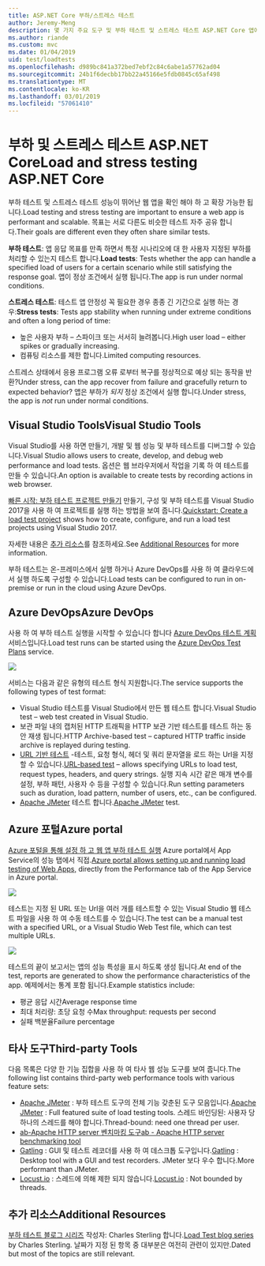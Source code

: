 ```yaml
---
title: ASP.NET Core 부하/스트레스 테스트
author: Jeremy-Meng
description: 몇 가지 주요 도구 및 부하 테스트 및 스트레스 테스트 ASP.NET Core 앱에 대 한 접근 방법에 설명 합니다.
ms.author: riande
ms.custom: mvc
ms.date: 01/04/2019
uid: test/loadtests
ms.openlocfilehash: d989bc841a372bed7ebf2c84c6abe1a57762ad04
ms.sourcegitcommit: 24b1f6decbb17bb22a45166e5fdb0845c65af498
ms.translationtype: MT
ms.contentlocale: ko-KR
ms.lasthandoff: 03/01/2019
ms.locfileid: "57061410"
---
```

# <a name="load-and-stress-testing-aspnet-core"></a><span data-ttu-id="c7cb2-103">부하 및 스트레스 테스트 ASP.NET Core</span><span class="sxs-lookup"><span data-stu-id="c7cb2-103">Load and stress testing ASP.NET Core</span></span>

<span data-ttu-id="c7cb2-104">부하 테스트 및 스트레스 테스트 성능이 뛰어난 웹 앱을 확인 해야 하 고 확장 가능한 됩니다.</span><span class="sxs-lookup"><span data-stu-id="c7cb2-104">Load testing and stress testing are important to ensure a web app is performant and scalable.</span></span> <span data-ttu-id="c7cb2-105">목표는 서로 다른도 비슷한 테스트 자주 공유 합니다.</span><span class="sxs-lookup"><span data-stu-id="c7cb2-105">Their goals are different even they often share similar tests.</span></span>

<span data-ttu-id="c7cb2-106">**부하 테스트**: 앱 응답 목표를 만족 하면서 특정 시나리오에 대 한 사용자 지정된 부하를 처리할 수 있는지 테스트 합니다.</span><span class="sxs-lookup"><span data-stu-id="c7cb2-106">**Load tests**: Tests whether the app can handle a specified load of users for a certain scenario while still satisfying the response goal.</span></span> <span data-ttu-id="c7cb2-107">앱이 정상 조건에서 실행 됩니다.</span><span class="sxs-lookup"><span data-stu-id="c7cb2-107">The app is run under normal conditions.</span></span>

<span data-ttu-id="c7cb2-108">**스트레스 테스트**: 테스트 앱 안정성 꼭 필요한 경우 종종 긴 기간으로 실행 하는 경우:</span><span class="sxs-lookup"><span data-stu-id="c7cb2-108">**Stress tests**: Tests app stability when running under extreme conditions and often a long period of time:</span></span>

* <span data-ttu-id="c7cb2-109">높은 사용자 부하 – 스파이크 또는 서서히 늘려봅니다.</span><span class="sxs-lookup"><span data-stu-id="c7cb2-109">High user load – either spikes or gradually increasing.</span></span>
* <span data-ttu-id="c7cb2-110">컴퓨팅 리소스를 제한 합니다.</span><span class="sxs-lookup"><span data-stu-id="c7cb2-110">Limited computing resources.</span></span>  

<span data-ttu-id="c7cb2-111">스트레스 상태에서 응용 프로그램 오류 로부터 복구를 정상적으로 예상 되는 동작을 반환?</span><span class="sxs-lookup"><span data-stu-id="c7cb2-111">Under stress, can the app recover from failure and gracefully return to expected behavior?</span></span> <span data-ttu-id="c7cb2-112">앱은 부하가 *되지* 정상 조건에서 실행 합니다.</span><span class="sxs-lookup"><span data-stu-id="c7cb2-112">Under stress, the app is *not* run under normal conditions.</span></span>

## <a name="visual-studio-tools"></a><span data-ttu-id="c7cb2-113">Visual Studio Tools</span><span class="sxs-lookup"><span data-stu-id="c7cb2-113">Visual Studio Tools</span></span>

<span data-ttu-id="c7cb2-114">Visual Studio를 사용 하면 만들기, 개발 및 웹 성능 및 부하 테스트를 디버그할 수 있습니다.</span><span class="sxs-lookup"><span data-stu-id="c7cb2-114">Visual Studio allows users to create, develop, and debug web performance and load tests.</span></span> <span data-ttu-id="c7cb2-115">옵션은 웹 브라우저에서 작업을 기록 하 여 테스트를 만들 수 있습니다.</span><span class="sxs-lookup"><span data-stu-id="c7cb2-115">An option is available to create tests by recording actions in web browser.</span></span>

<span data-ttu-id="c7cb2-116">[빠른 시작: 부하 테스트 프로젝트 만들기](/visualstudio/test/quickstart-create-a-load-test-project?view=vs-2017) 만들기, 구성 및 부하 테스트를 Visual Studio 2017을 사용 하 여 프로젝트를 실행 하는 방법을 보여 줍니다.</span><span class="sxs-lookup"><span data-stu-id="c7cb2-116">[Quickstart: Create a load test project](/visualstudio/test/quickstart-create-a-load-test-project?view=vs-2017) shows how to create, configure, and run a load test projects using Visual Studio 2017.</span></span>

<span data-ttu-id="c7cb2-117">자세한 내용은 [추가 리소스](#add)를 참조하세요.</span><span class="sxs-lookup"><span data-stu-id="c7cb2-117">See [Additional Resources](#add) for more information.</span></span>

<span data-ttu-id="c7cb2-118">부하 테스트는 온-프레미스에서 실행 하거나 Azure DevOps를 사용 하 여 클라우드에서 실행 하도록 구성할 수 있습니다.</span><span class="sxs-lookup"><span data-stu-id="c7cb2-118">Load tests can be configured to run in on-premise or run in the cloud using Azure DevOps.</span></span>

## <a name="azure-devops"></a><span data-ttu-id="c7cb2-119">Azure DevOps</span><span class="sxs-lookup"><span data-stu-id="c7cb2-119">Azure DevOps</span></span>

<span data-ttu-id="c7cb2-120">사용 하 여 부하 테스트 실행을 시작할 수 있습니다 합니다 [Azure DevOps 테스트 계획](/azure/devops/test/load-test/index?view=vsts) 서비스입니다.</span><span class="sxs-lookup"><span data-stu-id="c7cb2-120">Load test runs can be started using the [Azure DevOps Test Plans](/azure/devops/test/load-test/index?view=vsts) service.</span></span>

![](./load-tests/_static/azure-devops-load-test.png)

<span data-ttu-id="c7cb2-121">서비스는 다음과 같은 유형의 테스트 형식 지원합니다.</span><span class="sxs-lookup"><span data-stu-id="c7cb2-121">The service supports the following types of test format:</span></span>

- <span data-ttu-id="c7cb2-122">Visual Studio 테스트를 Visual Studio에서 만든 웹 테스트 합니다.</span><span class="sxs-lookup"><span data-stu-id="c7cb2-122">Visual Studio test – web test created in Visual Studio.</span></span>
- <span data-ttu-id="c7cb2-123">보관 파일 내의 캡처된 HTTP 트래픽을 HTTP 보관 기반 테스트를 테스트 하는 동안 재생 됩니다.</span><span class="sxs-lookup"><span data-stu-id="c7cb2-123">HTTP Archive-based test – captured HTTP traffic inside archive is replayed during testing.</span></span>
- <span data-ttu-id="c7cb2-124">[URL 기반 테스트](/azure/devops/test/load-test/get-started-simple-cloud-load-test?view=vsts) -테스트, 요청 형식, 헤더 및 쿼리 문자열을 로드 하는 Url을 지정할 수 있습니다.</span><span class="sxs-lookup"><span data-stu-id="c7cb2-124">[URL-based test](/azure/devops/test/load-test/get-started-simple-cloud-load-test?view=vsts) – allows specifying URLs to load test, request types, headers, and query strings.</span></span> <span data-ttu-id="c7cb2-125">실행 지속 시간 같은 매개 변수를 설정, 부하 패턴, 사용자 수 등을 구성할 수 있습니다.</span><span class="sxs-lookup"><span data-stu-id="c7cb2-125">Run setting parameters such as duration, load pattern, number of users, etc., can be configured.</span></span>
- <span data-ttu-id="c7cb2-126">[Apache JMeter](https://jmeter.apache.org/) 테스트 합니다.</span><span class="sxs-lookup"><span data-stu-id="c7cb2-126">[Apache JMeter](https://jmeter.apache.org/) test.</span></span>

## <a name="azure-portal"></a><span data-ttu-id="c7cb2-127">Azure 포털</span><span class="sxs-lookup"><span data-stu-id="c7cb2-127">Azure portal</span></span>

<span data-ttu-id="c7cb2-128">[Azure 포털을 통해 설정 하 고 웹 앱 부하 테스트 실행](/azure/devops/test/load-test/app-service-web-app-performance-test?view=vsts) Azure portal에서 App Service의 성능 탭에서 직접.</span><span class="sxs-lookup"><span data-stu-id="c7cb2-128">[Azure portal allows setting up and running load testing of Web Apps,](/azure/devops/test/load-test/app-service-web-app-performance-test?view=vsts) directly from the Performance tab of the App Service in Azure portal.</span></span>

![](./load-tests/_static/azure-appservice-perf-test.png)

<span data-ttu-id="c7cb2-129">테스트는 지정 된 URL 또는 Url을 여러 개를 테스트할 수 있는 Visual Studio 웹 테스트 파일을 사용 하 여 수동 테스트를 수 있습니다.</span><span class="sxs-lookup"><span data-stu-id="c7cb2-129">The test can be a manual test with a specified URL, or a Visual Studio Web Test file, which can test multiple URLs.</span></span>

![](./load-tests/_static/azure-appservice-perf-test-config.png)

<span data-ttu-id="c7cb2-130">테스트의 끝이 보고서는 앱의 성능 특성을 표시 하도록 생성 됩니다.</span><span class="sxs-lookup"><span data-stu-id="c7cb2-130">At end of the test, reports are generated to show the performance characteristics of the app.</span></span> <span data-ttu-id="c7cb2-131">예제에서는 통계 포함 됩니다.</span><span class="sxs-lookup"><span data-stu-id="c7cb2-131">Example statistics include:</span></span>

- <span data-ttu-id="c7cb2-132">평균 응답 시간</span><span class="sxs-lookup"><span data-stu-id="c7cb2-132">Average response time</span></span>
- <span data-ttu-id="c7cb2-133">최대 처리량: 초당 요청 수</span><span class="sxs-lookup"><span data-stu-id="c7cb2-133">Max throughput: requests per second</span></span>
- <span data-ttu-id="c7cb2-134">실패 백분율</span><span class="sxs-lookup"><span data-stu-id="c7cb2-134">Failure percentage</span></span>

## <a name="third-party-tools"></a><span data-ttu-id="c7cb2-135">타사 도구</span><span class="sxs-lookup"><span data-stu-id="c7cb2-135">Third-party Tools</span></span>

<span data-ttu-id="c7cb2-136">다음 목록은 다양 한 기능 집합을 사용 하 여 타사 웹 성능 도구를 보여 줍니다.</span><span class="sxs-lookup"><span data-stu-id="c7cb2-136">The following list contains third-party web performance tools with various feature sets:</span></span>

- <span data-ttu-id="c7cb2-137">[Apache JMeter](https://jmeter.apache.org/) : 부하 테스트 도구의 전체 기능 갖춘된 도구 모음입니다.</span><span class="sxs-lookup"><span data-stu-id="c7cb2-137">[Apache JMeter](https://jmeter.apache.org/) : Full featured suite of load testing tools.</span></span> <span data-ttu-id="c7cb2-138">스레드 바인딩된: 사용자 당 하나의 스레드를 해야 합니다.</span><span class="sxs-lookup"><span data-stu-id="c7cb2-138">Thread-bound: need one thread per user.</span></span>
- [<span data-ttu-id="c7cb2-139">ab-Apache HTTP server 벤치마킹 도구</span><span class="sxs-lookup"><span data-stu-id="c7cb2-139">ab - Apache HTTP server benchmarking tool</span></span>](https://httpd.apache.org/docs/2.4/programs/ab.html)
- <span data-ttu-id="c7cb2-140">[Gatling](https://gatling.io/) : GUI 및 테스트 레코더를 사용 하 여 데스크톱 도구입니다.</span><span class="sxs-lookup"><span data-stu-id="c7cb2-140">[Gatling](https://gatling.io/) : Desktop tool with a GUI and test recorders.</span></span> <span data-ttu-id="c7cb2-141">JMeter 보다 우수 합니다.</span><span class="sxs-lookup"><span data-stu-id="c7cb2-141">More performant than JMeter.</span></span>
- <span data-ttu-id="c7cb2-142">[Locust.io](https://locust.io/) : 스레드에 의해 제한 되지 않습니다.</span><span class="sxs-lookup"><span data-stu-id="c7cb2-142">[Locust.io](https://locust.io/) : Not bounded by threads.</span></span>

<a name="add"></a>
## <a name="additional-resources"></a><span data-ttu-id="c7cb2-143">추가 리소스</span><span class="sxs-lookup"><span data-stu-id="c7cb2-143">Additional Resources</span></span>

<span data-ttu-id="c7cb2-144">[부하 테스트 블로그 시리즈](https://blogs.msdn.microsoft.com/charles_sterling/2015/06/01/load-test-series-part-i-creating-web-performance-tests-for-a-load-test/) 작성자: Charles Sterling 합니다.</span><span class="sxs-lookup"><span data-stu-id="c7cb2-144">[Load Test blog series](https://blogs.msdn.microsoft.com/charles_sterling/2015/06/01/load-test-series-part-i-creating-web-performance-tests-for-a-load-test/) by Charles Sterling.</span></span> <span data-ttu-id="c7cb2-145">날짜가 지정 된 항목 중 대부분은 여전히 관련이 있지만.</span><span class="sxs-lookup"><span data-stu-id="c7cb2-145">Dated but most of the topics are still relevant.</span></span>
